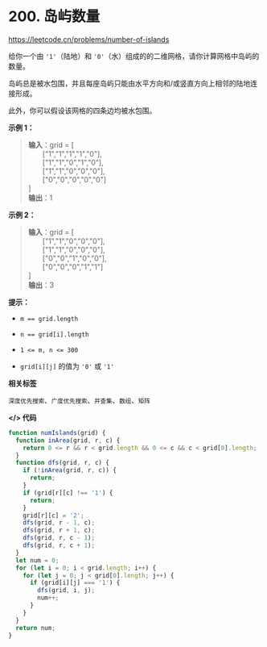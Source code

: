 # 200. 岛屿数量

https://leetcode.cn/problems/number-of-islands

给你一个由 `'1'`（陆地）和 `'0'`（水）组成的的二维网格，请你计算网格中岛屿的数量。

岛屿总是被水包围，并且每座岛屿只能由水平方向和/或竖直方向上相邻的陆地连接形成。

此外，你可以假设该网格的四条边均被水包围。

**示例 1：**

> **输入**：grid = [<br>
&emsp;&emsp;["1","1","1","1","0"],<br>
&emsp;&emsp;["1","1","0","1","0"],<br>
&emsp;&emsp;["1","1","0","0","0"],<br>
&emsp;&emsp;["0","0","0","0","0"]<br>
]<br>
**输出**：1

**示例 2：**

> **输入**：grid = [<br>
&emsp;&emsp;["1","1","0","0","0"],<br>
&emsp;&emsp;["1","1","0","0","0"],<br>
&emsp;&emsp;["0","0","1","0","0"],<br>
&emsp;&emsp;["0","0","0","1","1"]<br>
]<br>
**输出**：3

**提示：**

- `m == grid.length`

- `n == grid[i].length`

- `1 <= m, n <= 300`

- `grid[i][j]` 的值为 `'0'` 或 `'1'`

**相关标签**

`深度优先搜索`、`广度优先搜索`、`并查集`、`数组`、`矩阵`

**</> 代码**

```js
function numIslands(grid) {
  function inArea(grid, r, c) {
    return 0 <= r && r < grid.length && 0 <= c && c < grid[0].length;
  }
  function dfs(grid, r, c) {
    if (!inArea(grid, r, c)) {
      return;
    }
    if (grid[r][c] !== '1') {
      return;
    }
    grid[r][c] = '2';
    dfs(grid, r - 1, c);
    dfs(grid, r + 1, c);
    dfs(grid, r, c - 1);
    dfs(grid, r, c + 1);
  }
  let num = 0;
  for (let i = 0; i < grid.length; i++) {
    for (let j = 0; j < grid[0].length; j++) {
      if (grid[i][j] === '1') {
        dfs(grid, i, j);
        num++;
      }
    }
  }
  return num;
}
```
